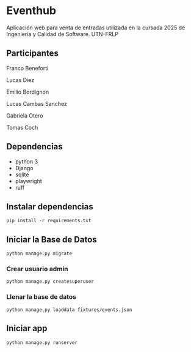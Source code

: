 # Eventhub

Aplicación web para venta de entradas utilizada en la cursada 2025 de Ingeniería y Calidad de Software. UTN-FRLP

## Participantes

Franco Beneforti

Lucas Diez

Emilio Bordignon 

Lucas Cambas Sanchez

Gabriela Otero

Tomas Coch

## Dependencias

-   python 3
-   Django
-   sqlite
-   playwright
-   ruff

## Instalar dependencias

`pip install -r requirements.txt`

## Iniciar la Base de Datos

`python manage.py migrate`

### Crear usuario admin

`python manage.py createsuperuser`

### Llenar la base de datos

`python manage.py loaddata fixtures/events.json`

## Iniciar app

`python manage.py runserver`

